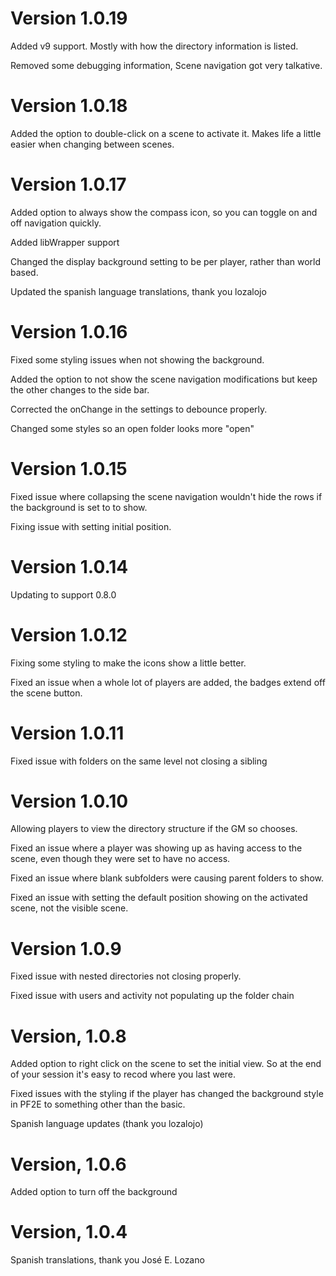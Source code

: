 # Version 1.0.19

Added v9 support.  Mostly with how the directory information is listed.

Removed some debugging information, Scene navigation got very talkative.

# Version 1.0.18

Added the option to double-click on a scene to activate it.  Makes life a little easier when changing between scenes.

# Version 1.0.17

Added option to always show the compass icon, so you can toggle on and off navigation quickly.

Added libWrapper support

Changed the display background setting to be per player, rather than world based.

Updated the spanish language translations, thank you lozalojo

# Version 1.0.16

Fixed some styling issues when not showing the background.

Added the option to not show the scene navigation modifications but keep the other changes to the side bar.

Corrected the onChange in the settings to debounce properly.

Changed some styles so an open folder looks more "open"

# Version 1.0.15

Fixed issue where collapsing the scene navigation wouldn't hide the rows if the background is set to to show.

Fixing issue with setting initial position.

# Version 1.0.14
Updating to support 0.8.0

# Version 1.0.12
Fixing some styling to make the icons show a little better.

Fixed an issue when a whole lot of players are added, the badges extend off the scene button.

# Version 1.0.11
Fixed issue with folders on the same level not closing a sibling

# Version 1.0.10
Allowing players to view the directory structure if the GM so chooses.

Fixed an issue where a player was showing up as having access to the scene, even though they were set to have no access.

Fixed an issue where blank subfolders were causing parent folders to show.

Fixed an issue with setting the default position showing on the activated scene, not the visible scene.

# Version 1.0.9
Fixed issue with nested directories not closing properly.

Fixed issue with users and activity not populating up the folder chain

# Version, 1.0.8
Added option to right click on the scene to set the initial view.  So at the end of your session it's easy to recod where you last were.

Fixed issues with the styling if the player has changed the background style in PF2E to something other than the basic.

Spanish language updates (thank you lozalojo)

# Version, 1.0.6
Added option to turn off the background

# Version, 1.0.4

Spanish translations, thank you José E. Lozano
